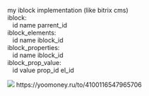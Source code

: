 my iblock implementation (like bitrix cms)    
iblock:  
&nbsp;&nbsp;&nbsp;id name parrent_id  
iblock_elements:  
&nbsp;&nbsp;&nbsp;id name iblock_id  
iblock_properties:  
&nbsp;&nbsp;&nbsp;id name iblock_id  
iblock_prop_value:  
&nbsp;&nbsp;&nbsp;id value prop_id el_id  

<img src="http://i.imgur.com/mpwi4lf.jpg">  
https://yoomoney.ru/to/4100116547965706
